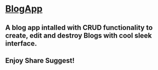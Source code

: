 # [BlogApp](https://bloghere.herokuapp.com/blogs)

## A blog app intalled with CRUD functionality to create, edit and destroy Blogs with cool sleek interface.

## Enjoy Share Suggest!
